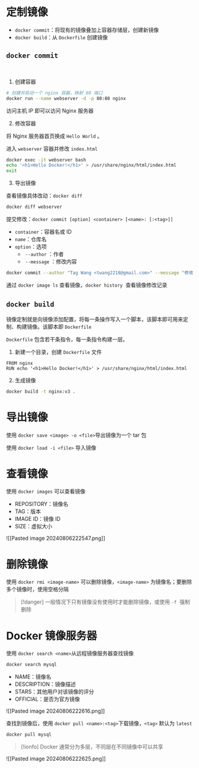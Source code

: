 # 定制镜像

* ​`docker commit`​：将现有的镜像叠加上容器存储层，创建新镜像
* ​`docker build`​：从 `Dockerfile`​ 创建镜像
## `docker commit`
​
1. 创建容器

```bash
# 创建并启动一个 nginx 容器，映射 80 端口
docker run --name webserver -d -p 80:80 nginx
```

访问主机 IP 即可以访问 Nginx 服务器

2. 修改容器

将 Nginx 服务器首页换成 `Hello World` ​。

进入 `webserver`​ 容器并修改 `index.html`​

```bash
docker exec -it webserver bash
echo '<h1>Hello Docker!</h1>' > /usr/share/nginx/html/index.html
exit
```

3. 导出镜像

查看镜像具体改动：`docker diff` ​

```bash
docker diff webserver
```

提交修改：`docker commit [option] <container> [<name>: [:<tag>]]` ​
* ​`container`​：容器名或 ID
* ​`name`​：仓库名
* ​`option`​：选项
	* ​ `--author` ​：作者
	* ​ `--message` ​：修改内容

```bash
docker commit --author "Tag Wang <twang2218@gmail.com>" --message "修改默认网页" webserver nginx:v2
```

通过 `docker image ls` ​ 查看镜像，`docker history` ​ 查看镜像修改记录
## `docker build`​

镜像定制就是向镜像添加配置，将每一条操作写入一个脚本，该脚本即可用来定制、构建镜像。该脚本即 `Dockerfile`​

​`Dockerfile`​ 包含若干条指令，每一条指令构建一层。

1. 新建一个目录，创建 `Dockerfile` ​文件

```docker title:Dockerfile
FROM nginx
RUN echo '<h1>Hello Docker!</h1>' > /usr/share/nginx/html/index.html
```

2. 生成镜像

```bash
docker build -t nginx:v3 .
```
# 导出镜像

使用 `docker save <image> -o <file>`​ 导出镜像为一个 tar 包

使用 `docker load -i <file>`​ 导入镜像
# 查看镜像

使用 `docker images`​ 可以查看镜像
* REPOSITORY：镜像名
* TAG：版本
* IMAGE ID：镜像 ID
* SIZE：虚拟大小

​![[Pasted image 20240806222547.png]]​
# 删除镜像

使用 `docker rmi <image-name>` ​ 可以删除镜像，`<image-name>` ​ 为镜像名；要删除多个镜像时，使用空格分隔

> [!danger] 一般情况下只有镜像没有使用时才能删除镜像，或使用 `-f` ​ 强制删除
# Docker 镜像服务器

使用 `docker search <name>`​ 从远程镜像服务器查找镜像

```bash
docker search mysql
```

* NAME：镜像名
* DESCRIPTION：镜像描述
* STARS：其他用户对该镜像的评分
* OFFICIAL：是否为官方镜像

​![[Pasted image 20240806222616.png]]​

查找到镜像后，使用 `docker pull <name>:<tag>`​ 下载镜像，`<tag>`​ 默认为 `latest`​

```bash
docker pull mysql
```

>[!ionfo] Docker 通常分为多层，不同层在不同镜像中可以共享

​![[Pasted image 20240806222625.png]]​

‍
